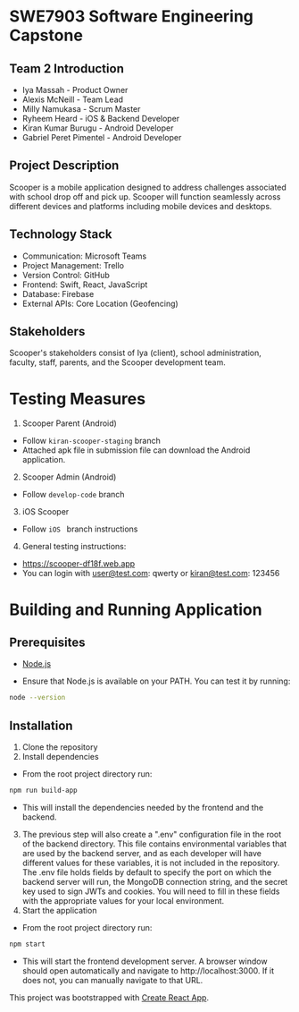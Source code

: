 # SWE7903 Software Engineering Capstone

## Team 2 Introduction 
- Iya Massah - Product Owner
- Alexis McNeill - Team Lead
- Milly Namukasa - Scrum Master
- Ryheem Heard - iOS & Backend Developer
- Kiran Kumar Burugu - Android Developer
- Gabriel Peret Pimentel - Android Developer

## Project Description 

Scooper is a mobile application designed to address challenges associated with school drop off and pick up. Scooper will function seamlessly across different devices and platforms including mobile devices and desktops.

## Technology Stack 
- Communication: Microsoft Teams
- Project Management: Trello
- Version Control: GitHub
- Frontend: Swift, React, JavaScript
- Database: Firebase
- External APIs: Core Location (Geofencing)

## Stakeholders
Scooper's stakeholders consist of Iya (client), school administration, faculty, staff, parents, and the Scooper development team.

# Testing Measures 
1. Scooper Parent (Android)
- Follow `kiran-scooper-staging` branch 
- Attached apk file in submission file can download the Android application.

2. Scooper Admin (Android)
- Follow `develop-code` branch

3. iOS Scooper
- Follow `iOS ` branch instructions

4. General testing instructions:
- https://scooper-df18f.web.app
- You can login with user@test.com: qwerty or kiran@test.com: 123456


# Building and Running Application
## Prerequisites
- [Node.js](https://nodejs.org/en/download/)
* Ensure that Node.js is available on your PATH. You can test it by running:
```bash
node --version
```

## Installation
1. Clone the repository
2. Install dependencies
* From the root project directory run:
```bash
npm run build-app
```
- This will install the dependencies needed by the frontend and the backend.
3. The previous step will also create a ".env" configuration file in the root of the backend directory. This file contains environmental variables that are used by the backend server, and as each developer will have different values for these variables, it is not included in the repository. The .env file holds fields by default to specify the port on which the backend server will run, the MongoDB connection string, and the secret key used to sign JWTs and cookies. You will need to fill in these fields with the appropriate values for your local environment.
4. Start the application
* From the root project directory run:
```bash
npm start
```
- This will start the frontend development server. A browser window should open automatically and navigate to http://localhost:3000. If it does not, you can manually navigate to that URL.

This project was bootstrapped with [Create React App](https://github.com/facebook/create-react-app).
